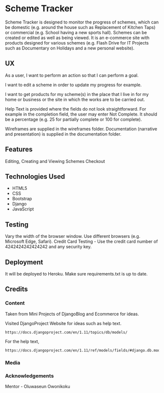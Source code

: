 # Scheme Tracker

Scheme Tracker is designed to monitor the progress of schemes, which can be domestic (e.g. around the house
such as Replacement of Kitchen Taps) or commercial (e.g. School having a new sports hall).  Schemes can be created or edited as well
as being viewed.  It is an e-commerce site with products designed for various schemes
(e.g. Flash Drive for IT Projects such as Documentary on Holidays and a new personal website).

## UX

As a user, I want to perform an action so that I can perform a goal.

I want to edit a scheme in order to update my progress for example.

I want to get products for my scheme(s) in the place that I live in for my home or business or the site in which the works are to be carried out.

Help Text is provided where the fields do not look straightforward.  For example in the completion field,
the user may enter Not Complete.  It should be a percentage (e.g. 25 for partially complete or 100 for complete). 

Wireframes are supplied in the wireframes folder.  Documentation (narrative and presentation) is supplied in the documentation folder.

## Features

Editing, Creating and Viewing Schemes
Checkout

## Technologies Used

* HTML5
* CSS
* Bootstrap
* Django
* JavaScript

## Testing

Vary the width of the browser window.  Use different browsers (e.g. Microsoft Edge, Safari).
Credit Card Testing - Use the credit card number of 4242424242424242 and any security key.




## Deployment

It will be deployed to Heroku.  Make sure requirements.txt is up to date.

## Credits

### Content

Taken from Mini Projects of DjangoBlog and Ecommerce for ideas.

Visited DjangoProject Website for ideas such as help text.

    https://docs.djangoproject.com/en/1.11/topics/db/models/

For the help text, 

    https://docs.djangoproject.com/en/1.11/ref/models/fields/#django.db.models.Field.help_text

### Media

### Acknowledgements

Mentor - Oluwaseun Owonikoku